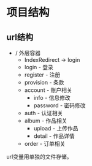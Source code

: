 # 项目结构

## url结构

- /  外层容器
  - IndexRedirect -> login
  - login - 登录
  - register - 注册
  - provision - 条款
  - account - 账户相关
    - info - 信息修改
    - password - 密码修改
  - auth - 认证相关
  - album - 作品相关
    - upload - 上传作品
    - detail - 作品详情
  - order - 订单相关

url变量用单独的文件存储。
